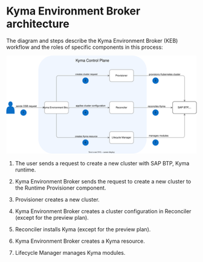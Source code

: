 # Kyma Environment Broker architecture

The diagram and steps describe the Kyma Environment Broker (KEB) workflow and the roles of specific components in this process:

![KEB diagram](./assets/keb-arch.svg)

1. The user sends a request to create a new cluster with SAP BTP, Kyma runtime.

2. Kyma Environment Broker sends the request to create a new cluster to the Runtime Provisioner component.

3. Provisioner creates a new cluster.

4. Kyma Environment Broker creates a cluster configuration in Reconciler (except for the preview plan).

5. Reconciler installs Kyma (except for the preview plan). 

6. Kyma Environment Broker creates a Kyma resource.

7. Lifecycle Manager manages Kyma modules.
